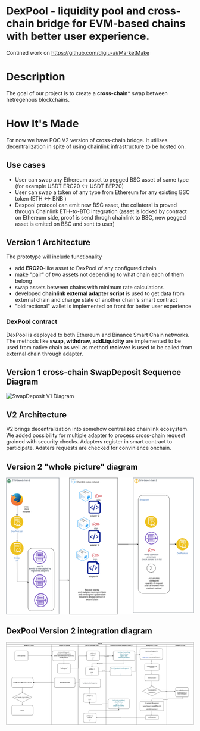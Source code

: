 # DexPool - liquidity pool and cross-chain bridge for EVM-based chains with better user experience.
Contined work on https://github.com/digiu-ai/MarketMake 

# **Description**

The goal of our project is to create a **cross-chain*** swap between hetregenous blockchains.

# **How It's Made**

For now we have POC V2 version of cross-chain bridge. It utilises decentralization in spite of using chainlink infrastructure to be hosted on.


## Use cases
- User can swap any Ethereum asset to pegged BSC asset of same type (for example USDT ERC20  <-> USDT BEP20)
- User can swap a token of any type from Ethereum for any existing BSC token (ETH <-> BNB ) 
- Dexpool protocol can emit new BSC asset, the collateral is proved through Chainlink ETH-to-BTC integration (asset is locked by contract on Ethereum side, proof is send throgh chainlink to BSC,  new pegged asset is emited on BSC and sent to user)



## Version 1 Architecture

The prototype will include functionality
- add **ERC20**-like asset to DexPool of any configured chain
- make "pair" of two assets not depending to what chain each of them belong
- swap assets between chains with minimum rate calculations
- developed **chainlink external adapter script** is used to  get data from external chain and change state of another chain's smart contract 
- "bidirectional" wallet is implemented on front for better user experience

### DexPool contract
DexPool is deployed to both Ethereum and Binance Smart Chain networks. The methods like **swap, withdraw, addLiquidity** are implemented to be used from native chain as well as method **reciever** is used to be called from external chain through adapter.



[comment]: <> (## Architecture Diagram)

[comment]: <> (![Architecture Diagram]&#40;./img/diagram.png&#41;)

## Version 1 cross-chain SwapDeposit Sequence Diagram

![SwapDeposit V1 Diagram](./doc/DexPoolChainlink_Swap_Sequence.png)



## V2 Architecture

V2 brings decentralization into somehow centralized chainlink ecosystem. We added possibility for multiple adapter to process cross-chain request grained with security checks. Adapters register in smart contract to participate. Adaters requests are checked for convinience onchain.


## Version 2 "whole picture" diagram

![V2 Diagram](./doc/DigiUCrosschain_V2.png)

## DexPool Version 2 integration diagram

![V2 integration diagram](./doc/cross-chain-intergation-diag-V2.png)





